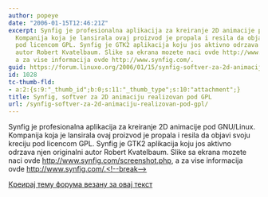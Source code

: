 ```yaml
---
author: popeye
date: "2006-01-15T12:46:21Z"
excerpt: Synfig je profesionalna aplikacija za kreiranje 2D animacije pod GNU/Linux.
  Kompanija koja je lansirala ovaj proizvod je propala i resila da objavi svoju kreciju
  pod licencom GPL. Synfig je GTK2 aplikacija koju jos aktivno odrzava njen originalni
  autor Robert Kvatelbaum. Slike sa ekrana mozete naci ovde http://www.synfig.com/screenshot.php,
  a za vise informacija ovde http://www.synfig.com/.
guid: https://forum.linuxo.org/2006/01/15/synfig-softver-za-2d-animaciju-realizovan-pod-gpl/
id: 1028
tc-thumb-fld:
- a:2:{s:9:"_thumb_id";b:0;s:11:"_thumb_type";s:10:"attachment";}
title: Synfig, softver za 2D animaciju realizovan pod GPL
url: /synfig-softver-za-2d-animaciju-realizovan-pod-gpl/
---
```

Synfig je profesionalna aplikacija za kreiranje 2D animacije pod GNU/Linux. Kompanija koja je lansirala ovaj proizvod je propala i resila da objavi svoju kreciju pod licencom GPL. Synfig je GTK2 aplikacija koju jos aktivno odrzava njen originalni autor Robert Kvatelbaum. Slike sa ekrana mozete naci ovde http://www.synfig.com/screenshot.php, a za vise informacija ovde http://www.synfig.com/.<!--break-->

[Креирај тему форума везану за овај текст](https://linuxo.org/nova-tema-na-forumu/?se_pid=1028)